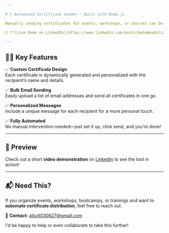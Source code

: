 ```yaml
---

# 🚀 Automated Certificate Sender – Built with Node.js

Manually sending certificates for events, workshops, or courses can be **time-consuming** and **frustrating**. To solve this, I’ve created a **Node.js-based automated system** that sends **customized PDF certificates** via email—**in just one click**!

🔗 **[Live Demo on LinkedIn](https://www.linkedin.com/posts/muhammadaliashraf01_automation-nodejs-certificates-activity-7311577940847210496-fCut?utm_source=share&utm_medium=member_desktop&rcm=ACoAADg-rFQBut7F_lvpK3G0nzRuWKtoqHO-l7w)**

---
```


## 👨‍💻 Key Features

✅ **Custom Certificate Design**  
Each certificate is dynamically generated and personalized with the recipient’s name and details.

✅ **Bulk Email Sending**  
Easily upload a list of email addresses and send all certificates in one go.

✅ **Personalized Messages**  
Include a unique message for each recipient for a more personal touch.

✅ **Fully Automated**  
No manual intervention needed—just set it up, click send, and you’re done!

---

## 📸 Preview

Check out a short **video demonstration** on [LinkedIn](https://www.linkedin.com/posts/muhammadaliashraf01_automation-nodejs-certificates-activity-7311577940847210496-fCut?utm_source=share&utm_medium=member_desktop&rcm=ACoAADg-rFQBut7F_lvpK3G0nzRuWKtoqHO-l7w) to see the tool in action!

---

## 📬 Need This?

If you organize events, workshops, bootcamps, or trainings and want to **automate certificate distribution**, feel free to reach out.

📩 **Contact:** alijutt030627@gmail.com

I'd be happy to help or even collaborate to take this further!
